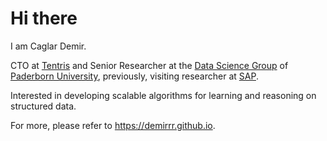 # Hi there

I am Caglar Demir.

CTO at [Tentris](https://tentris.io/) and Senior Researcher at the [Data Science Group](https://dice-research.org/) of [Paderborn University](https://www.uni-paderborn.de/), previously, visiting researcher at [SAP](www.sap.com).

Interested in developing scalable algorithms for learning and reasoning on structured data.

For more, please refer to https://demirrr.github.io.
